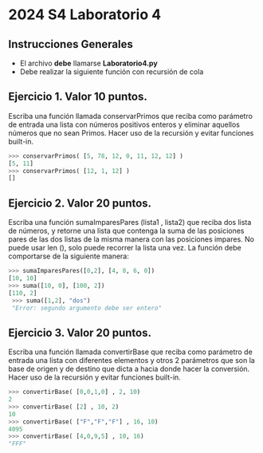 # 2024 S4 Laboratorio 4

## Instrucciones Generales
- El archivo **debe** llamarse **Laboratorio4.py**
- Debe realizar la siguiente función con recursión de cola 

## Ejercicio 1. Valor 10 puntos.
Escriba una función llamada conservarPrimos que reciba como parámetro de entrada una lista con números positivos enteros y eliminar aquellos números que no sean Primos. Hacer uso de la recursión y evitar funciones built-in.

```python
>>> conservarPrimos( [5, 78, 12, 0, 11, 12, 12] )
[5, 11]
>>> conservarPrimos( [12, 1, 12] )
[]
```

## Ejercicio 2. Valor 20 puntos.
Escriba una función sumaImparesPares (lista1 , lista2) que reciba dos lista de números, y retorne una lista que contenga la suma de las posiciones pares de las dos listas de la misma manera con las posiciones impares. No puede usar len (), solo puede recorrer la lista una vez. La función debe comportarse de la siguiente manera:

```python
>>> sumaImparesPares([0,2], [4, 8, 6, 0])
[10, 10]
>>> suma([10, 0], [100, 2])
[110, 2]
 >>> suma([1,2], "dos")
 "Error: segundo argumento debe ser entero"
 ```

## Ejercicio 3. Valor 20 puntos.
Escriba una función llamada convertirBase que reciba como parámetro de entrada una lista con diferentes elementos y otros 2 parámetros que son la base de origen y de destino que dicta a hacia donde hacer la conversión. Hacer uso de la recursión y evitar funciones built-in.

```python
>>> convertirBase( [0,0,1,0] , 2, 10)
2
>>> convertirBase( [2] , 10, 2)
10
>>> convertirBase( ["F","F","F"] , 16, 10)
4095
>>> convertirBase( [4,0,9,5] , 10, 16)
"FFF"

```
